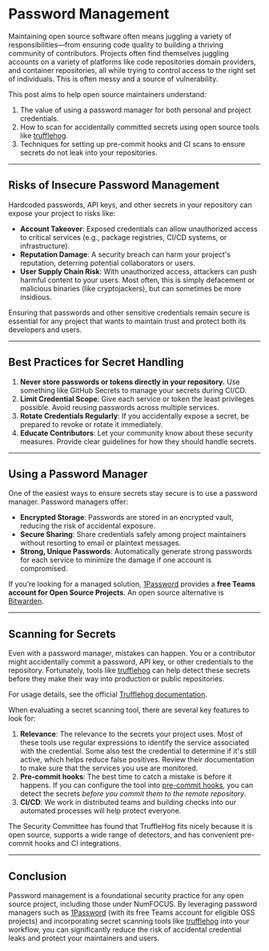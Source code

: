 # Password Management

Maintaining open source software often means juggling a variety of responsibilities—from ensuring code quality to building a thriving community of contributors. Projects often find themselves juggling accounts on a variety of platforms like code repositories domain providers, and container repositories, all while trying to control access to the right set of individuals. This is often messy and a source of vulnerability.

This post aims to help open source maintainers understand:

1. The value of using a password manager for both personal and project credentials.  
2. How to scan for accidentally committed secrets using open source tools like [trufflehog](https://github.com/trufflesecurity/trufflehog).  
3. Techniques for setting up pre-commit hooks and CI scans to ensure secrets do not leak into your repositories.

---

## Risks of Insecure Password Management

Hardcoded passwords, API keys, and other secrets in your repository can expose your project to risks like:

- **Account Takeover**: Exposed credentials can allow unauthorized access to critical services (e.g., package registries, CI/CD systems, or infrastructure).  
- **Reputation Damage**: A security breach can harm your project's reputation, deterring potential collaborators or users.
- **User Supply Chain Risk**: With unauthorized access, attackers can push harmful content to your users. Most often, this is simply defacement or malicious binaries (like cryptojackers), but can sometimes be more insidious.

Ensuring that passwords and other sensitive credentials remain secure is essential for any project that wants to maintain trust and protect both its developers and users.

---

## Best Practices for Secret Handling

1. **Never store passwords or tokens directly in your repository.** Use something like GitHub Secrets to manage your secrets during CI/CD.
2. **Limit Credential Scope**: Give each service or token the least privileges possible. Avoid reusing passwords across multiple services.  
3. **Rotate Credentials Regularly**: If you accidentally expose a secret, be prepared to revoke or rotate it immediately.  
4. **Educate Contributors**: Let your community know about these security measures. Provide clear guidelines for how they should handle secrets.

---

## Using a Password Manager

One of the easiest ways to ensure secrets stay secure is to use a password manager. Password managers offer:

- **Encrypted Storage**: Passwords are stored in an encrypted vault, reducing the risk of accidental exposure.  
- **Secure Sharing**: Share credentials safely among project maintainers without resorting to email or plaintext messages.  
- **Strong, Unique Passwords**: Automatically generate strong passwords for each service to minimize the damage if one account is compromised.

If you’re looking for a managed solution, [1Password](https://github.com/1Password/for-open-source) provides a **free Teams account for Open Source Projects**. An open source alternative is [Bitwarden](https://github.com/bitwarden/).

---

## Scanning for Secrets

Even with a password manager, mistakes can happen. You or a contributor might accidentally commit a password, API key, or other credentials to the repository. Fortunately, tools like [trufflehog](https://github.com/trufflesecurity/trufflehog) can help detect these secrets before they make their way into production or public repositories.

For usage details, see the official [Trufflehog documentation](https://github.com/trufflesecurity/trufflehog).  

When evaluating a secret scanning tool, there are several key features to look for:

1. **Relevance**: The relevance to the secrets your project uses. Most of these tools use regular expressions to identify the service associated with the credential. Some also test the credential to determine if it's still active, which helps reduce false positives. Review their documentation to make sure that the services you use are monitored.
2. **Pre-commit hooks**: The best time to catch a mistake is before it happens. If you can configure the tool into [pre-commit hooks](https://pre-commit.com/), you can detect the secrets _before you commit them to the remote repository_.
3. **CI/CD**: We work in distributed teams and building checks into our automated processes will help protect everyone.

The Security Committee has found that TruffleHog fits nicely because it is open source, supports a wide range of detectors, and has convenient pre-commit hooks and CI integrations.

---

## Conclusion

Password management is a foundational security practice for any open source project, including those under NumFOCUS. By leveraging password managers such as [1Password](https://github.com/1Password/for-open-source) (with its free Teams account for eligible OSS projects) and incorporating secret scanning tools like [trufflehog](https://github.com/trufflesecurity/trufflehog) into your workflow, you can significantly reduce the risk of accidental credential leaks and protect your maintainers and users.
